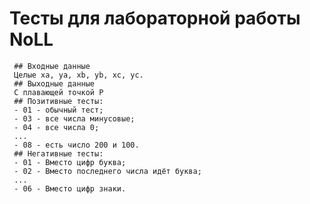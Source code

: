 # Тесты для лабораторной работы NoLL
     ## Входные данные
     Целые xa, ya, xb, yb, xc, yc.
     ## Выходные данные
     С плавающей точкой P
     ## Позитивные тесты:
     - 01 - обычный тест;
     - 03 - все числа минусовые;
     - 04 - все числа 0;
     ...
     - 08 - есть число 200 и 100.
     ## Негативные тесты:
     - 01 - Вместо цифр буква;
     - 02 - Вместо последнего числа идёт буква;
     ...
     - 06 - Вместо цифр знаки.
